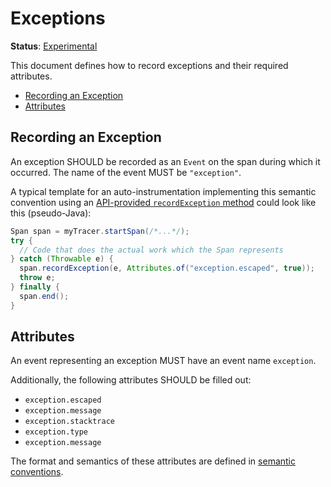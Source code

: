 # Exceptions

**Status**: [Experimental](../../document-status.md)

This document defines how to record exceptions and
their required attributes.

<!-- toc -->

- [Recording an Exception](#recording-an-exception)
- [Attributes](#attributes)

<!-- tocstop -->

## Recording an Exception

An exception SHOULD be recorded as an `Event` on the span during which it occurred.
The name of the event MUST be `"exception"`.

A typical template for an auto-instrumentation implementing this semantic convention
using an [API-provided `recordException` method](../api.md#record-exception)
could look like this (pseudo-Java):

```java
Span span = myTracer.startSpan(/*...*/);
try {
  // Code that does the actual work which the Span represents
} catch (Throwable e) {
  span.recordException(e, Attributes.of("exception.escaped", true));
  throw e;
} finally {
  span.end();
}
```

## Attributes

An event representing an exception MUST have an
event name `exception`.

Additionally, the following attributes SHOULD be
filled out:

- `exception.escaped`
- `exception.message`
- `exception.stacktrace`
- `exception.type`
- `exception.message`

The format and semantics of these attributes are
defined in [semantic conventions](semantic_conventions/exceptions.md).
